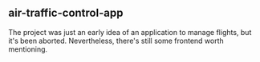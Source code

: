 ## air-traffic-control-app

The project was just an early idea of an application to manage flights, but it's been aborted. Nevertheless, there's still some frontend worth mentioning.
